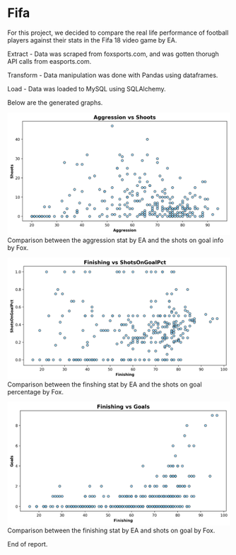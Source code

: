 # Fifa
For this project, we decided to compare the real life performance of football players against their stats in the Fifa 18 video game by EA.

Extract - Data was scraped from foxsports.com, and was gotten thorugh API calls from easports.com.

Transform - Data manipulation was done with Pandas using dataframes.

Load - Data was loaded to MySQL using SQLAlchemy.

Below are the generated graphs.

![Preview](https://github.com/GSRichie/Fifa/blob/master/Project%202%20package%20(csv%2C%20py%2Cpng)/Aggression%20vs%20Shoots.png)
Comparison between the aggression stat by EA and the shots on goal info by Fox.

![Preview](https://github.com/GSRichie/Fifa/blob/master/Project%202%20package%20(csv%2C%20py%2Cpng)/Finishing%20vs%20ShotsOnGoalPct.png)
Comparison between the finshing stat by EA and the shots on goal percentage by Fox.

![Preview](https://github.com/GSRichie/Fifa/blob/master/Project%202%20package%20(csv%2C%20py%2Cpng)/Finishing%20vs%20goals.png)
Comparison between the finishing stat by EA and shots on goal by Fox.

End of report.
